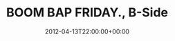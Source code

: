 ---
templateKey: event
guid: 089704f9-6eab-11ea-99c5-002590d1d1b0
date: 2012-04-13T22:00:00+00:00
eventTime: '10pm'
title: BOOM BAP FRIDAY., B-Side
artist: BOOM BAP FRIDAY.
city: Manila
venue: B-Side
group: LEO37
url: https://www.facebook.com/events/210574062380096/
---